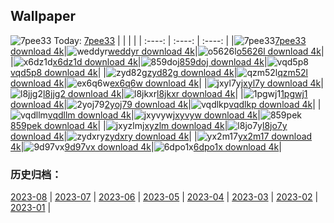 ## Wallpaper
![7pee33](https://w.wallhaven.cc/full/7p/wallhaven-7pee33.jpg) Today: [7pee33](https://th.wallhaven.cc/small/7p/7pee33.jpg)
|      |      |      |
| :----: | :----: | :----: |
|![7pee33](https://th.wallhaven.cc/small/7p/7pee33.jpg)[7pee33 download 4k](https://wallhaven.cc/w/7pee33)|![weddyr](https://th.wallhaven.cc/small/we/weddyr.jpg)[weddyr download 4k](https://wallhaven.cc/w/weddyr)|![o5626l](https://th.wallhaven.cc/small/o5/o5626l.jpg)[o5626l download 4k](https://wallhaven.cc/w/o5626l)|
|![x6dz1d](https://th.wallhaven.cc/small/x6/x6dz1d.jpg)[x6dz1d download 4k](https://wallhaven.cc/w/x6dz1d)|![859doj](https://th.wallhaven.cc/small/85/859doj.jpg)[859doj download 4k](https://wallhaven.cc/w/859doj)|![vqd5p8](https://th.wallhaven.cc/small/vq/vqd5p8.jpg)[vqd5p8 download 4k](https://wallhaven.cc/w/vqd5p8)|
|![zyd82g](https://th.wallhaven.cc/small/zy/zyd82g.jpg)[zyd82g download 4k](https://wallhaven.cc/w/zyd82g)|![qzm52l](https://th.wallhaven.cc/small/qz/qzm52l.jpg)[qzm52l download 4k](https://wallhaven.cc/w/qzm52l)|![ex6q6w](https://th.wallhaven.cc/small/ex/ex6q6w.jpg)[ex6q6w download 4k](https://wallhaven.cc/w/ex6q6w)|
|![jxyl7y](https://th.wallhaven.cc/small/jx/jxyl7y.jpg)[jxyl7y download 4k](https://wallhaven.cc/w/jxyl7y)|![l8jjg2](https://th.wallhaven.cc/small/l8/l8jjg2.jpg)[l8jjg2 download 4k](https://wallhaven.cc/w/l8jjg2)|![l8jkxr](https://th.wallhaven.cc/small/l8/l8jkxr.jpg)[l8jkxr download 4k](https://wallhaven.cc/w/l8jkxr)|
|![1pgwj1](https://th.wallhaven.cc/small/1p/1pgwj1.jpg)[1pgwj1 download 4k](https://wallhaven.cc/w/1pgwj1)|![2yoj79](https://th.wallhaven.cc/small/2y/2yoj79.jpg)[2yoj79 download 4k](https://wallhaven.cc/w/2yoj79)|![vqdlkp](https://th.wallhaven.cc/small/vq/vqdlkp.jpg)[vqdlkp download 4k](https://wallhaven.cc/w/vqdlkp)|
|![vqdllm](https://th.wallhaven.cc/small/vq/vqdllm.jpg)[vqdllm download 4k](https://wallhaven.cc/w/vqdllm)|![jxyvyw](https://th.wallhaven.cc/small/jx/jxyvyw.jpg)[jxyvyw download 4k](https://wallhaven.cc/w/jxyvyw)|![859pek](https://th.wallhaven.cc/small/85/859pek.jpg)[859pek download 4k](https://wallhaven.cc/w/859pek)|
|![jxyzlm](https://th.wallhaven.cc/small/jx/jxyzlm.jpg)[jxyzlm download 4k](https://wallhaven.cc/w/jxyzlm)|![l8jo7y](https://th.wallhaven.cc/small/l8/l8jo7y.jpg)[l8jo7y download 4k](https://wallhaven.cc/w/l8jo7y)|![zydxry](https://th.wallhaven.cc/small/zy/zydxry.jpg)[zydxry download 4k](https://wallhaven.cc/w/zydxry)|
|![yx2m17](https://th.wallhaven.cc/small/yx/yx2m17.jpg)[yx2m17 download 4k](https://wallhaven.cc/w/yx2m17)|![9d97vx](https://th.wallhaven.cc/small/9d/9d97vx.jpg)[9d97vx download 4k](https://wallhaven.cc/w/9d97vx)|![6dpo1x](https://th.wallhaven.cc/small/6d/6dpo1x.jpg)[6dpo1x download 4k](https://wallhaven.cc/w/6dpo1x)|

### 历史归档：
[2023-08](https://github.com/april-projects/april-wallpaper/tree/main/picture/2023-08/) | [2023-07](https://github.com/april-projects/april-wallpaper/tree/main/picture/2023-07/) | [2023-06](https://github.com/april-projects/april-wallpaper/tree/main/picture/2023-06/) | [2023-05](https://github.com/april-projects/april-wallpaper/tree/main/picture/2023-05/) | [2023-04](https://github.com/april-projects/april-wallpaper/tree/main/picture/2023-04/) | [2023-03](https://github.com/april-projects/april-wallpaper/tree/main/picture/2023-03/) | [2023-02](https://github.com/april-projects/april-wallpaper/tree/main/picture/2023-02/) | [2023-01](https://github.com/april-projects/april-wallpaper/tree/main/picture/2023-01/) | 
